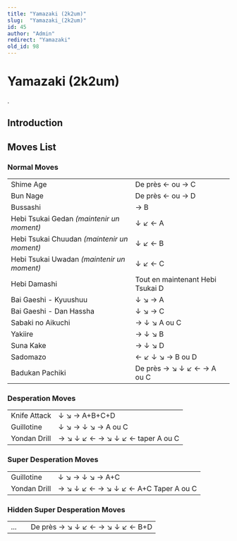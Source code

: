 ```yaml
---
title: "Yamazaki (2k2um)"
slug:  "Yamazaki_(2k2um)"
id: 45
author: "Admin"
redirect: "Yamazaki"
old_id: 98
---
```


# Yamazaki (2k2um)

.

## Introduction

## Moves List

### Normal Moves

|                                             |                                  |
|---------------------------------------------|----------------------------------|
| Shime Age                                   | De près ← ou → C                 |
| Bun Nage                                    | De près ← ou → D                 |
| Bussashi                                    | → B                              |
| Hebi Tsukai Gedan *(maintenir un moment)*   | ↓ ↙ ← A                          |
| Hebi Tsukai Chuudan *(maintenir un moment)* | ↓ ↙ ← B                          |
| Hebi Tsukai Uwadan *(maintenir un moment)*  | ↓ ↙ ← C                          |
| Hebi Damashi                                | Tout en maintenant Hebi Tsukai D |
| Bai Gaeshi - Kyuushuu                       | ↓ ↘ → A                          |
| Bai Gaeshi - Dan Hassha                     | ↓ ↘ → C                          |
| Sabaki no Aikuchi                           | → ↓ ↘ A ou C                     |
| Yakiire                                     | → ↓ ↘ B                          |
| Suna Kake                                   | → ↓ ↘ D                          |
| Sadomazo                                    | ← ↙ ↓ ↘ → B ou D                 |
| Badukan Pachiki                             | De près → ↘ ↓ ↙ ← → A ou C       |

### Desperation Moves

|              |                                  |
|--------------|----------------------------------|
| Knife Attack | ↓ ↘ → A+B+C+D                    |
| Guillotine   | ↓ ↘ → ↓ ↘ → A ou C               |
| Yondan Drill | → ↘ ↓ ↙ ← → ↘ ↓ ↙ ← taper A ou C |

### Super Desperation Moves

|              |                                      |
|--------------|--------------------------------------|
| Guillotine   | ↓ ↘ → ↓ ↘ → A+C                      |
| Yondan Drill | → ↘ ↓ ↙ ← → ↘ ↓ ↙ ← A+C Taper A ou C |

### Hidden Super Desperation Moves

|     |     |                                 |
|-----|-----|---------------------------------|
| ... |     | De près → ↘ ↓ ↙ ← → ↘ ↓ ↙ ← B+D |
